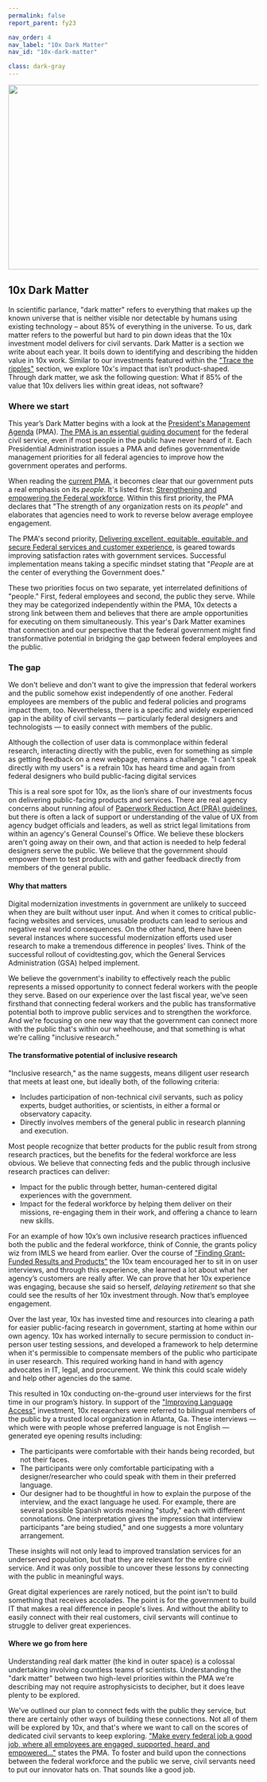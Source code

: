 ```yaml
---
permalink: false
report_parent: fy23

nav_order: 4
nav_label: "10x Dark Matter"
nav_id: "10x-dark-matter"

class: dark-gray
---
```

<div class="section-divider">
    <img alt="" src="{{ '/assets/images/impact-reports/dark-matter-planet.svg' | url }}" width="767" height="372">
</div>

## 10x Dark Matter

<p class="text-italic">In scientific parlance, "dark matter" refers to everything that makes up the known universe that is neither visible nor detectable by humans using existing technology – about 85% of everything in the universe. To us, dark matter refers to the powerful but hard to pin down ideas that the 10x investment model delivers for civil servants. Dark Matter is a section we write about each year. It boils down to identifying and describing the hidden value in 10x work. Similar to our investments featured within the <a href="#tracing-ripples">"Trace the ripples"</a> section, we explore 10x's impact that isn’t product-shaped. Through dark matter, we ask the following question: What if 85% of the value that 10x delivers lies within great ideas, not software?</p>

### Where we start

This year’s Dark Matter  begins with a look at the <a class="usa-link usa-link--external" rel="noreferrer" target="_blank" href="https://www.performance.gov/pma/">President's Management Agenda</a> (PMA). <a class="usa-link usa-link--external" rel="noreferrer"  href="https://vimeo.com/899915055/d314c2302a">The PMA is an essential guiding document</a> for the federal civil service, even if most people in the public have never heard of it. Each Presidential Administration issues a PMA and defines governmentwide management priorities for all federal agencies to improve how the government operates and performs.

When reading the <a class="usa-link usa-link--external" rel="noreferrer" href="https://assets.performance.gov/PMA/Biden-Harris_Management_Agenda_Vision_11-18.pdf">current PMA</a>, it becomes clear that our government puts a real emphasis on its <em>people</em>. It's listed first: <a class="usa-link usa-link--external text-italic" rel="noreferrer" href="https://www.performance.gov/pma/workforce/">Strengthening and empowering the Federal workforce</a>. Within this first priority, the PMA declares that "The strength of any organization rests on its <em>people</em>" and elaborates that agencies need to work to reverse below average employee engagement.

The PMA's second priority, <a class="usa-link usa-link--external text-italic" rel="noreferrer" href="https://www.performance.gov/pma/cx/">Delivering excellent, equitable, equitable, and secure Federal services and customer experience</a>, is geared towards improving satisfaction rates with government services. Successful implementation means taking a specific mindset stating that "<em>People</em> are at the center of everything the Government does."

These two priorities focus on two separate, yet interrelated definitions of "people." First, federal employees and second, the public they serve. While they may be categorized independently within the PMA, 10x detects a strong link between them and believes that there are ample opportunities for executing on them simultaneously. This year's <span class="text-italic">Dark Matter</span> examines that connection and our perspective that the federal government might find transformative potential in bridging the gap between federal employees and the public.

### The gap

We don't believe and don't want to give the impression that federal workers and the public somehow exist independently of one another. Federal employees are members of the public and federal policies and programs impact them, too. Nevertheless, there is a specific and widely experienced gap in the ability of civil servants — particularly federal designers and technologists — to easily connect with members of the public. 

Although the collection of user data is commonplace within federal research, interacting directly with the public, even for something as simple as getting feedback on a new webpage, remains a challenge. "I can't speak directly with my users" is a refrain 10x has heard time and again from federal designers who build public-facing digital services

This is a real sore spot for 10x, as the lion’s share of our investments focus on delivering public-facing products and services. There are real agency concerns about running afoul of <a class="usa-link usa-link--external" rel="noreferrer" href="https://pra.digital.gov">Paperwork Reduction Act (PRA) guidelines</a>, but there is often a lack of support or understanding of the value of UX from agency budget officials and leaders, as well as strict legal limitations from within an agency's General Counsel's Office. We believe these blockers aren't going away on their own, and that action is needed to help federal designers serve the public. We believe that the government should empower them to test products with and gather feedback directly from members of the general public. 

#### Why that matters

Digital modernization investments in government are unlikely to succeed when they are built without user input. And when it comes to critical public-facing websites and services, unusable products can lead to serious and negative real world consequences. On the other hand, there have been several instances where successful modernization efforts used user research to make a tremendous difference in peoples' lives. Think of the successful rollout of covidtesting<span>.</span>gov, which the General Services Administration (GSA) helped implement.

We believe the government's inability to effectively reach the public represents a missed opportunity to connect federal workers with the people they serve. Based on our experience over the last fiscal year, we've seen firsthand that connecting federal workers and the public has transformative potential both to improve public services and to strengthen the workforce. And we're focusing on one new way that the government can connect more with the public that's within our wheelhouse, and that something is what we're calling "inclusive research."

#### The transformative potential of inclusive research

"Inclusive research," as the name suggests, means diligent user research that meets at least one, but ideally both, of the following criteria: 

- Includes <span class="text-bold">participation of non-technical civil servants</span>, such as policy experts, budget authorities, or scientists, in either a formal or observatory capacity. 
- Directly <span class="text-bold">involves members of the general public</span> in research planning and execution.

Most people recognize that better products for the public result from strong research practices, but the benefits for the federal workforce are less obvious. We believe that connecting feds and the public through inclusive research practices can deliver:

- <span class="text-bold">Impact for the public</span> through better, human-centered digital experiences with the government.
- <span class="text-bold">Impact for the federal workforce</span> by helping them deliver on their missions, re-engaging them in their work, and offering a chance to learn new skills.

For an example of how 10x’s own inclusive research practices influenced both the public and the federal workforce, think of Connie, the grants policy wiz from IMLS we heard from earlier. Over the course of <a class="usa-link usa-link--external" rel="noreferrer" target="_blank" href="https://github.com/orgs/GSA-TTS/projects/38/views/1?pane=issue&itemId=61533554">"Finding Grant-Funded Results and Products"</a> the 10x team encouraged her to sit in on user interviews, and through this experience, she learned a lot about what her agency’s customers are really after. We can prove that her 10x experience was engaging, because she said so herself, <em>delaying retirement</em> so that she could see the results of her 10x investment through. Now that’s employee engagement.

Over the last year, 10x has invested time and resources into clearing a path for easier public-facing research in government, starting at home within our own agency. 10x has worked internally to secure permission to conduct in-person user testing sessions, and developed a framework to help determine when it's permissible to compensate members of the public who participate in user research. This required working hand in hand with agency advocates in IT, legal, and procurement. We think this could scale widely and help other agencies do the same.

This resulted in 10x conducting on-the-ground user interviews for the first time in our program’s history. In support of the <a class="usa-link usa-link--external" rel="noreferror" href="https://github.com/orgs/GSA-TTS/projects/38?pane=issue&itemId=58755505">"Improving Language Access"</a> investment, 10x researchers were referred to bilingual members of the public by a trusted local organization in Atlanta, Ga. These interviews — which were with people whose preferred language is not English — generated eye opening results including:

- The participants were comfortable with their hands being recorded, but not their faces.
- The participants were only comfortable participating with a designer/researcher who could speak with them in their preferred language.
- Our designer had to be thoughtful in how to explain the purpose of the interview, and the exact language he used. For example, there are several possible Spanish words meaning "study," each with different connotations. One interpretation gives the impression that interview participants "are being studied," and one suggests a more voluntary arrangement.

These insights will not only lead to improved translation services for an underserved population, but that they are relevant for the entire civil service. And it was only possible to uncover these lessons by connecting with the public in meaningful ways.

Great digital experiences are rarely noticed, but the point isn't to build something that receives accolades. The point is for the government to build IT that makes a real difference in people's lives. And without the ability to easily connect with their real customers, civil servants will continue to struggle to deliver great experiences.

#### Where we go from here

Understanding real dark matter (the kind in outer space) is a colossal undertaking involving countless teams of scientists. Understanding the "dark matter" between two high-level priorities within the PMA we're describing may not require astrophysicists to decipher, but it does leave plenty to be explored. 

We've outlined our plan to connect feds with the public they service, but there are certainly other ways of building these connections. Not all of them will be explored by 10x, and that's where we want to call on the scores of dedicated civil servants to keep exploring. <a  class="usa-link usa-link--external text-italic" rel="noreferrer" href="https://www.performance.gov/pma/workforce/#:~:text=37%20complete%20%7C%2057%25-,Engage%20%26%20Support%20Employees,and%20thrive%20throughout%20their%20careers.">"Make every federal job a good job, where all employees are engaged, supported, heard, and empowered..."</a> states the PMA. To foster and build upon the connections between the federal workforce and the public we serve, civil servants need to put our innovator hats on. That sounds like a good job.  
